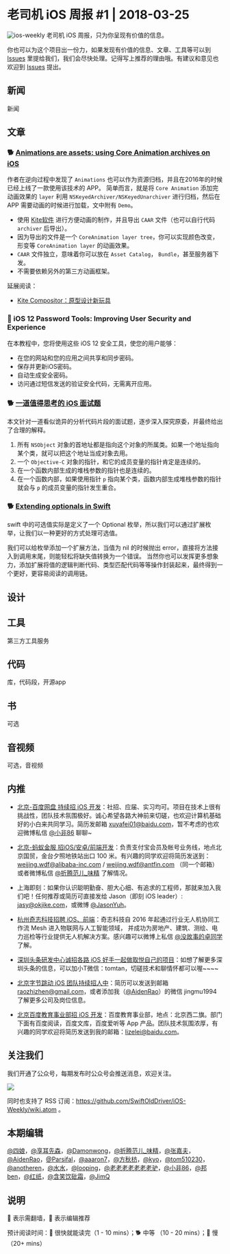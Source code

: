 # 老司机 iOS 周报 #1 | 2018-03-25

![ios-weekly](https://github.com/SwiftOldDriver/iOS-Weekly/blob/master/assets/ios-weekly.png?raw=true)
老司机 iOS 周报，只为你呈现有价值的信息。

你也可以为这个项目出一份力，如果发现有价值的信息、文章、工具等可以到 [Issues](https://github.com/SwiftOldDriver/iOS-Weekly/issues) 里提给我们，我们会尽快处理。记得写上推荐的理由哦。有建议和意见也欢迎到 [Issues](https://github.com/SwiftOldDriver/iOS-Weekly/issues) 提出。

## 新闻

新闻


## 文章

### 🐕 [Animations are assets: using Core Animation archives on iOS](https://rambo.codes/ios/2018/11/11/animations-are-assets.html)

作者在逆向过程中发现了 `Animations` 也可以作为资源归档，并且在2016年的时候已经上线了一款使用该技术的 APP。
简单而言，就是将 `Core Animation` 添加完动画效果的 `layer` 利用 `NSKeyedArchiver/NSKeyedUnarchiver` 进行归档，然后在 APP 需要动画的时候进行加载，文中附有 `Demo`。

- 使用 [Kite软件](https://kiteapp.co/) 进行方便动画的制作，并且导出 `CAAR` 文件（也可以自行代码 `archiver` 后导出）。
- 因为导出的文件是一个 `CoreAnimation layer tree`，你可以实现颜色改变，形变等 `CoreAnimation layer` 的动画效果。
- `CAAR` 文件独立，意味着你可以放在 `Asset Catalog`， `Bundle`，甚至服务器下发。
- 不需要依赖另外的第三方动画框架。

延展阅读：

- [Kite Compositor：原型设计新玩具](https://zhuanlan.zhihu.com/p/25673691)

### 🐢 iOS 12 Password Tools: Improving User Security and Experience

在本教程中，您将使用这些 iOS 12 安全工具，使您的用户能够：
- 在您的网站和您的应用之间共享和同步密码。
- 保存并更新iOS密码。
- 自动生成安全密码。
- 访问通过短信发送的验证安全代码，无需离开应用。

### 🐕 [一道值得思考的 iOS 面试题](https://juejin.im/post/5c00f560e51d45160c471440)

本文针对一道看似诡异的分析代码片段的面试题，逐步深入探究原委，并最终给出了合理的解释。

1. 所有 `NSObject` 对象的首地址都是指向这个对象的所属类。如果一个地址指向某个类，就可以把这个地址当成对象去用。
2. 一个 `Objective-C` 对象的指针，和它的成员变量的指针肯定是连续的。
3. 在一个函数内部生成的堆栈参数的指针也是连续的。
4. 在一个函数内部，如果使用指针 `p` 指向某个类，函数内部生成堆栈参数的指针就会与 `p` 的成员变量的指针发生重合。

### 🐕 [Extending optionals in Swift](https://www.swiftbysundell.com/posts/extending-optionals-in-swift)

swift 中的可选值实际是定义了一个 Optional<Wrapped> 枚举，所以我们可以通过扩展枚举，让我们以一种更好的方式处理可选值。

我们可以给枚举添加一个扩展方法，当值为 nil 的时候抛出 error，直接将方法接入到调用末尾，则能轻松将缺失值转换为一个错误。
当然你也可以发挥更多想象力，添加扩展将值的逻辑判断代码、类型匹配代码等等操作封装起来，最终得到一个更好，更容易阅读的调用链。

## 设计

## 工具

第三方工具服务

## 代码

库，代码段，开源app

## 书

可选

## 音视频

可选，音视频

## 内推

- [北京-百度网盘 持续招 iOS 开发](https://talent.baidu.com/external/baidu/index.html#/jobDetail/2/102507)：社招、应届、实习均可。项目在技术上很有挑战性，团队技术氛围极好。诚心希望各路大神前来切磋，也欢迎计算机基础好的小白来共同学习。简历发邮箱 xuyafei01@baidu.com，暂不考虑的也欢迎微博私信 [@小非86](https://weibo.com/xuyafei86) 聊聊~

- [北京-蚂蚁金服 招iOS/安卓/前端开发](https://job.alibaba.com/zhaopin/position_detail.htm?trace=qrcode_share&positionCode=GP031268&from=timeline&isappinstalled=0)：负责支付宝会员及帐号业务线，地点北京国贸，金台夕照地铁站出口 100 米。有兴趣的同学欢迎将简历发送到：weijing.wdf@alibaba-inc.com / weijing.wdf@antfin.com （同一个邮箱）或者微博私信 [@折腾范儿_味精](https://weibo.com/agvicking) 了解情况。

- 上海即刻：如果你认识聪明勤奋、胆大心细、有追求的工程师，那就来加入我们吧！任何推荐或简历可直接发给 Jason（即刻 iOS leader）: jasy@okjike.com，或微博 [@JasonYuh](https://weibo.com/jasonyuh)。

- [杭州奇志科技招聘 iOS、前端](https://www.lagou.com/gongsi/34872.html)：奇志科技自 2016 年起通过行业无人机协同工作流 Mesh 进入物联网与人工智能领域， 并成功为房地产、建筑、测绘、电力巡检等行业提供无人机解决方案。感兴趣可以微博上私信 [@没故事的卓同学](https://weibo.com/u/1926303682) 了解。

- [深圳头条研发中心诚招各路 iOS 好手一起做取悦自己的项目](https://job.toutiao.com/2018/spring_referral/?token=alPR8WCv8nnnc5QqtsyKjw%3D%3D&key=MTY1MDMsMTg0MTQsMjA1MjAsMTk1NjEsMTU2ODksMTc0ODk%3D)：如想了解更多深圳头条的信息，可以加小T微信：tomtan，切磋技术和聊情怀都可以喔~~~~

- [北京字节跳动 iOS 团队持续招人中](https://job.toutiao.com/society)：简历可以发送到邮箱 raozhizhen@gmail.com，或者添加我（[@AidenRao](https://weibo.com/AidenRao)）的微信 jingmu1994 了解更多公司及岗位信息。

- [北京百度教育事业部招 iOS 开发](https://www.baidu.com/s?wd=百度)：百度教育事业部，地点：北京西二旗。部门下面有百度阅读，百度文库，百度爱听等 App 产品。团队技术氛围浓厚，有兴趣的同学欢迎将简历发送到我的邮箱：lizelei@baidu.com。

## 关注我们

我们开通了公众号，每期发布时公众号会推送消息，欢迎关注。

![](https://github.com/SwiftOldDriver/iOS-Weekly/blob/master/assets/qrcode_for_wechat.jpg?raw=true)

同时也支持了 RSS 订阅：https://github.com/SwiftOldDriver/iOS-Weekly/wiki.atom 。

## 本期编辑

[@四娘](https://kemchenj.github.io)，[@享耳先森](https://github.com/iblacksun)，[@Damonwong](https://weibo.com/damonone)，[@折腾范儿_味精](http://weibo.com/agvicking)，[@张嘉夫](https://weibo.com/2949394297)，[@AidenRao](https://weibo.com/AidenRao)，[@Parsifal](https://weibo.com/parsifalchang)，[@aaaron7](https://weibo.com/aaaron7)，[@方秋枋](https://weibo.com/100mango)，[@kyo](https://github.com/KyoLi)，[@tom510230](https://xiaozhuanlan.com/u/6682065345)，[@anotheren](https://anotheren.com)，[@水水](https://www.xuyanlan.com)，[@looping](https://github.com/looping)，[@老老老老老老老驴](https://weibo.com/u/6090610445)，[@小非86](https://weibo.com/xuyafei86)，[@邦ben](http://weibo.com/linwenbang)，[@红纸](https://github.com/nianran)，[@含笑饮砒霜](http://chinafish.news)，[@JimQ](https://github.com/waz0820)

## 说明

🚧 表示需翻墙，🌟 表示编辑推荐

预计阅读时间：🐎 很快就能读完（1 - 10 mins）；🐕 中等 （10 - 20 mins）；🐢 慢（20+ mins）
